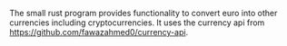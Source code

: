 The small rust program provides functionality to convert euro into other currencies including cryptocurrencies.
It uses the currency api from https://github.com/fawazahmed0/currency-api.